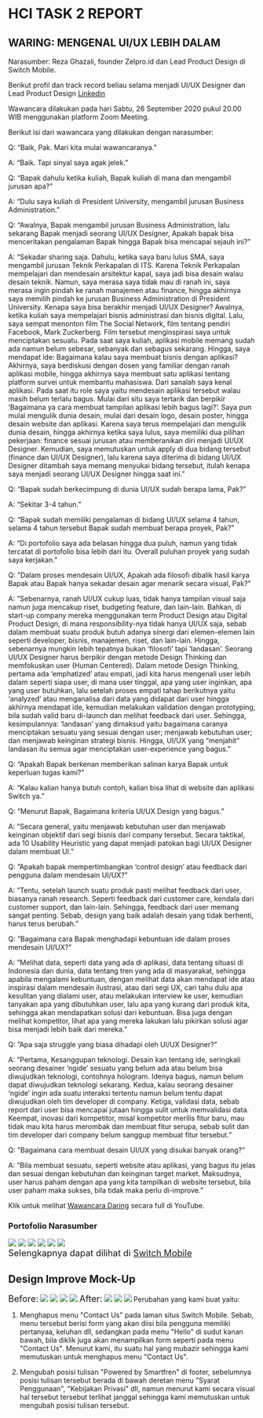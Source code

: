 # HCI TASK 2 REPORT
## WARING: MENGENAL UI/UX LEBIH DALAM


Narasumber: 
Reza Ghazali, founder Zelpro.id dan Lead Product Design di Switch Mobile.

Berikut profil dan track record beliau selama menjadi UI/UX Designer dan Lead Product Design [Linkedin](https://www.linkedin.com/in/reza-ghazali/)

Wawancara dilakukan pada hari Sabtu, 26 September 2020 pukul 20.00 WIB menggunakan platform Zoom Meeting.

Berikut isi dari wawancara yang dilakukan dengan narasumber:

Q: “Baik, Pak. Mari kita mulai wawancaranya.”

A: “Baik. Tapi sinyal saya agak jelek.”


Q: “Bapak dahulu ketika kuliah, Bapak kuliah di mana dan mengambil jurusan apa?”

A: “Dulu saya kuliah di President University, mengambil jurusan Business Administration.”

Q: “Awalnya, Bapak mengambil jurusan Business Administration, lalu sekarang Bapak menjadi seorang UI/UX Designer, Apakah bapak bisa menceritakan pengalaman Bapak hingga Bapak bisa mencapai sejauh ini?”

A: “Sekadar sharing saja. Dahulu, ketika saya baru lulus SMA, saya mengambil jurusan Teknik Perkapalan di ITS. Karena Teknik Perkapalan mempelajari dan mendesain arsitektur kapal, saya jadi bisa desain walau desain teknik. Namun, saya merasa saya tidak mau di ranah ini, saya merasa ingin pindah ke ranah manajemen atau finance, hingga akhirnya saya memilih pindah ke jurusan Business Administration di President University.  Kenapa saya bisa berakhir menjadi UI/UX Designer? Awalnya, ketika kuliah saya mempelajari bisnis administrasi dan bisnis digital. Lalu, saya sempat menonton film The Social Network, film tentang pendiri Facebook, Mark Zuckerberg. Film tersebut menginspirasi saya untuk menciptakan sesuatu. Pada saat saya kuliah, aplikasi mobile memang sudah ada namun belum sebesar, sebanyak dan sebagus sekarang. Hingga, saya mendapat ide: Bagaimana kalau saya membuat bisnis dengan aplikasi? Akhirnya, saya berdiskusi dengan dosen yang familiar dengan ranah aplikasi mobile, hingga akhirnya saya membuat satu aplikasi tentang platform survei untuk membantu mahasiswa. Dari sanalah saya kenal aplikasi. Pada saat itu role saya yaitu mendesain aplikasi tersebut walau masih belum terlalu bagus. Mulai dari situ saya tertarik dan berpikir ‘Bagaimana ya cara membuat tampilan aplikasi lebih bagus lagi?’. Saya pun mulai mengulik dunia desain, mulai dari desain logo, desain poster, hingga desain website dan aplikasi. Karena saya terus mempelajari dan mengulik dunia desain, hingga akhirnya ketika saya lulus, saya memiliki dua pilihan pekerjaan: finance sesuai jurusan atau memberanikan diri menjadi UI/UX Designer. Kemudian, saya memutuskan untuk apply di dua bidang tersebut (finance dan UI/UX Designer), lalu karena saya diterima di bidang UI/UX Designer ditambah saya memang menyukai bidang tersebut, itulah kenapa saya menjadi seorang UI/UX Designer hingga saat ini.”

Q: “Bapak sudah berkecimpung di dunia UI/UX sudah berapa lama, Pak?”

A: “Sekitar 3-4 tahun.”

Q: “Bapak sudah memiliki pengalaman di bidang UI/UX selama 4 tahun, selama 4 tahun tersebut Bapak sudah membuat berapa proyek, Pak?”

A: “Di portofolio saya ada belasan hingga dua puluh, namun yang tidak tercatat di portofolio bisa lebih dari itu. Overall puluhan proyek yang sudah saya kerjakan.”

Q: ”Dalam proses mendesain UI/UX, Apakah ada filosofi dibalik hasil karya Bapak atau Bapak hanya sekadar desain agar menarik secara visual, Pak?”

A: ”Sebenarnya, ranah UI/UX cukup luas, tidak hanya tampilan visual saja namun juga mencakup riset, budgeting feature, dan lain-lain. Bahkan, di start-up company mereka menggunakan term Product Design atau Digital Product Design, di mana responsibility-nya tidak hanya UI/UX saja, sebab dalam membuat suatu produk butuh adanya sinergi dari elemen-elemen lain seperti developer, bisnis, manajemen, riset, dan lain-lain. Hingga, sebenarnya mungkin lebih tepatnya bukan ‘filosofi’ tapi ‘landasan’. Seorang UI/UX Designer harus berpikir dengan metode Design Thinking dan memfokuskan user (Human Centered). Dalam metode Design Thinking, pertama ada ‘emphatized’ atau empati, jadi kita harus mengenali user lebih dalam seperti siapa user, di mana user tinggal, apa yang user inginkan, apa yang user butuhkan, lalu setelah proses empati tahap berikutnya yaitu ‘analyzed’ atau menganalisa dari data yang didapat dari user hingga akhirnya mendapat ide, kemudian melakukan validation dengan prototyping, bila sudah valid baru di-launch dan melihat feedback dari user. Sehingga, kesimpulannya: ‘landasan’ yang dimaksud yaitu bagaimana caranya menciptakan sesuatu yang sesuai dengan user; menjawab kebutuhan user; dan menjawab keinginan strategi bisnis. Hingga, UI/UX yang “menjahit” landasan itu semua agar menciptakan user-experience yang bagus.”

Q: “Apakah Bapak berkenan memberikan salinan karya Bapak untuk keperluan tugas kami?”

A: “Kalau kalian hanya butuh contoh, kalian bisa lihat di website dan aplikasi Switch ya.”

Q: ”Menurut Bapak, Bagaimana kriteria UI/UX Design yang bagus.”

A: ”Secara general, yaitu menjawab kebutuhan user dan menjawab keinginan objektif dari segi bisnis dari company tersebut. Secara taktikal, ada 10 Usability Heuristic yang dapat menjadi patokan bagi UI/UX Designer dalam membuat UI.”

Q: ”Apakah bapak mempertimbangkan ‘control design’ atau feedback dari pengguna dalam mendesain UI/UX?”

A: ”Tentu, setelah launch suatu produk pasti melihat feedback dari user, biasanya ranah research. Seperti feedback dari customer care, kendala dari customer support, dan lain-lain. Sehingga, feedback dari user memang sangat penting. Sebab, design yang baik adalah desain yang tidak berhenti, harus terus berubah.”

Q: ”Bagaimana cara Bapak menghadapi kebuntuan ide dalam proses mendesain UI/UX?”

A: ”Melihat data, seperti data yang ada di aplikasi, data tentang situasi di Indonesia dan dunia, data tentang tren yang ada di masyarakat, sehingga apabila mengalami kebuntuan, dengan melihat data akan mendapat ide atau inspirasi dalam mendesain ilustrasi, atau dari segi UX, cari tahu dulu apa kesulitan yang dialami user, atau melakukan interview ke user,  kemudian tanyakan apa yang dibutuhkan user, lalu apa yang kurang dari produk kita, sehingga akan mendapatkan solusi dari kebuntuan. Bisa juga dengan melihat kompetitor, lihat apa yang mereka lakukan lalu pikirkan solusi agar bisa menjadi lebih baik dari mereka.”

Q: ”Apa saja struggle yang biasa dihadapi oleh UI/UX Designer?”

A: ”Pertama, Kesanggupan teknologi. Desain kan tentang ide, seringkali seorang desainer ‘ngide’ sesuatu yang belum ada atau belum bisa diwujudkan teknologi, contohnya hologram. Idenya bagus, namun belum dapat diwujudkan teknologi sekarang. Kedua, kalau seorang desainer ‘ngide’ ingin ada suatu interaksi tertentu namun belum tentu dapat diwujudkan oleh tim developer di company. Ketiga, validasi data, sebab report dari user bisa mencapai jutaan hingga sulit untuk memvalidasi data. Keempat, inovasi dari kompetitor, misal kompetitor merilis fitur baru, mau tidak mau kita harus merombak dan membuat fitur serupa, sebab sulit dan tim developer dari company belum sanggup membuat fitur tersebut.”

Q: ”Bagaimana cara membuat desain UI/UX yang disukai banyak orang?”

A: ”Bila membuat sesuatu, seperti website atau aplikasi, yang bagus itu jelas dan sesuai dengan kebutuhan dan keinginan target market. Maksudnya, user harus paham dengan apa yang kita tampilkan di website tersebut, bila user paham maka sukses, bila tidak maka perlu di-improve.”

Klik untuk melihat [Wawancara Daring](https://youtu.be/NMrO83hyRm8) secara full di YouTube.

### Portofolio Narasumber
<div>
    <img src="Portofolio\Portofolio(1).png">
    <img src="Portofolio\Portofolio(2).png">
    <img src="Portofolio\Portofolio(3).png">
    <img src="Portofolio\Portofolio(4).png">
    <img src="Portofolio\Portofolio(5).png">
    <img src="Portofolio\Portofolio(6).png">
</div>

<font size="4">
    Selengkapnya dapat dilihat di <a href="https://www.switchmobile.id">Switch Mobile</a>
</font>


## Design Improve Mock-Up
<font size="4">Before:</font>
<img src="MockUp Design Improve\Before(1).png">
<img src="MockUp Design Improve\Before(3).jpeg">
<img src="MockUp Design Improve\Before(4).jpeg">
<img src="MockUp Design Improve\Before(2).png">
<font size="4">After:</font>
<img src="MockUp Design Improve\After(1).png">
<img src="MockUp Design Improve\After(3).jpeg">
<img src="MockUp Design Improve\After(2).png">
Perubahan yang kami buat yaitu:

1. Menghapus menu "Contact Us" pada laman situs Switch Mobile. Sebab, menu tersebut berisi form yang akan diisi bila pengguna memiliki pertanyaa, keluhan dll, sedangkan pada menu "Hello" di sudut kanan bawah, bila diklik juga akan menampilkan form seperti pada menu "Contact Us". Menurut kami, itu suatu hal yang mubazir sehingga kami memutuskan untuk menghapus menu "Contact Us".

2. Mengubah posisi tulisan "Powered by Smartfren" di footer, sebelumnya posisi tulisan tersebut berada di bawah deretan menu "Syarat Penggunaan", "Kebijakan Privasi" dll, namun menurut kami secara visual hal tersebut tersebut terlihat janggal sehingga kami memutuskan untuk mengubah posisi tulisan tersebut.

